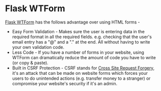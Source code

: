 # Flask WTForm

[Flask WTForm](https://wtforms.readthedocs.io/en/3.0.x/) has the follows advantage over using HTML forms -

- Easy Form Validation - Makes sure the user is entering data in the required format in all the required fields. e.g. checking that the user's email entry has a "@" and a "." at the end. All without having to write your own validation code.
- Less Code - If you have a number of forms in your website, using WTForm can dramatically reduce the amount of code you have to write (or copy & paste).
- Built in CSRF Protection - CSRF stands for [Cross Site Request Forgery](https://owasp.org/www-community/attacks/csrf), it's an attack that can be made on website forms which forces your users to do unintended actions (e.g. transfer money to a stranger) or compromise your website's security if it's an admin.